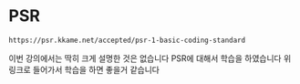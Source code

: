 # PSR
    https://psr.kkame.net/accepted/psr-1-basic-coding-standard

이번 강의에서는 딱히 크게 설명한 것은 없습니다 PSR에 대해서 학습을 하였습니다
위 링크로 들어가서 학습을 하면 좋을거 같습니다